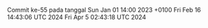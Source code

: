Commit ke-55 pada tanggal Sun Jan 01 14:00 2023 +0100
Fri Feb 16 14:43:06 UTC 2024
Fri Apr  5 02:43:18 UTC 2024
